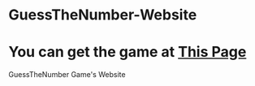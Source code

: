 # GuessTheNumber-Website
# You can get the game at [This Page](https://github.com/ANDYzytnb/GuessTheNumber)
GuessTheNumber Game's Website
